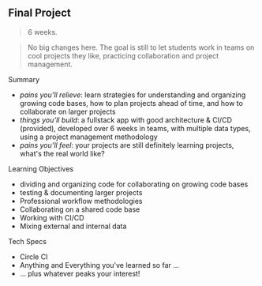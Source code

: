## Final Project

> 6 weeks.

> No big changes here. The goal is still to let students work in teams on cool projects they like, practicing collaboration and project management.



Summary
* _pains you’ll relieve_: learn strategies for understanding and organizing growing code bases, how to plan projects ahead of time, and how to collaborate on larger projects
* _things you’ll build_: a fullstack app with good architecture & CI/CD (provided), developed over 6 weeks in teams, with multiple data types, using a project management methodology
* _pains you’ll feel_: your projects are still definitely learning projects, what's the real world like?

Learning Objectives
* dividing and organizing code for collaborating on growing code bases
* testing & documenting larger projects
* Professional workflow methodologies
* Collaborating on a shared code base
* Working with CI/CD
* Mixing external and internal data

Tech Specs
* Circle CI
* Anything and Everything you've learned so far ...
* ... plus whatever peaks your interest!
